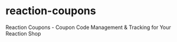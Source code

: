 reaction-coupons
================

Reaction Coupons - Coupon Code Management &amp; Tracking for Your Reaction Shop
